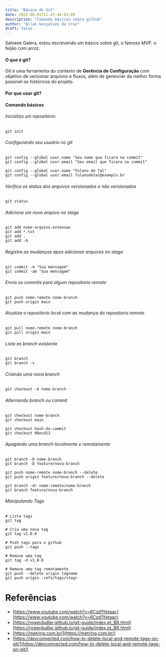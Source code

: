 ```yaml
---
title: "Básico de Git"
date: 2022-06-01T11:47:44-03:00
description: "Comando básicos sobre github"
author: "Allan Gonçalves da Cruz"
draft: false
---
```


Salveee Galera, estou escrevendo um básico sobre git, o famoso MVP, o feijão com arroz.

#### O que é git?

Git é uma ferramenta do contexto de **Gerência de Configuração** com objetivo de versionar arquivos e fluxos, além de gerenciar da melhor forma possível os históricos do projeto.

#### Por que usar git?

#### Comando básicos


###### Inicializa um repositório:

```
git init
```

###### Configurando seu usuário no git

```
git config --global user.name "Seu nome que ficara no commit"
git config --global user.email "Seu email que ficara no commit"

git config --global user.name "Fulano de Tal"
git config --global user.email fulanodetal@exemplo.br
```

###### Verifica os status dos arquivos versionados e não versionados

```
git status
```

###### Adiciona um novo arquivo no stage

```
git add nome-arquivo.extensao
git add *.txt
git add .
git add -A
```

###### Registra as mudanças apos adicionar arquivos no stage

```
git commit -m "Sua mensagem"
git commit -am "Sua mensagem"
```

###### Envia os commits para algum repositorio remoto

```
git push nome-remote nome-branch
git push origin main
```

###### Atualiza o repositorio local com as mudança do repositorio remoto

```
git pull nome-remote nome-branch
git pull origin main
```

###### Lista as branch existente

```
git branch
git branch -v
```

###### Criando uma nova branch

```
git checkout -b nome-branch
```

###### Alternando branch ou commit

```
git checkout nome-branch
git checkout main

git checkout hash-do-commit
git checkout 00ecd12
```

###### Apagando uma branch localmente e remotamente

```
git branch -D nome-branch
git branch -D feature/nova-branch

git push nome-remote nome-branch --delete
git push origin feature/nova-branch --delete

git branch -dr nome-remote/nome-branch
git branch feature/nova-branch
```

###### Manipulando Tags

```
# Lista tags
git tag

# Cria uma nova tag
git tag v1.0.0

# Push tags para o github
git push --tags

# Remove uma tag
git tag -d v1.0.0

# Remove uma tag remotamente
git push --delete origin tagname
git push origin :refs/tags/<tag>
```

# Referências

* [https://www.youtube.com/watch?v=6Czd1Yetaac](https://www.youtube.com/watch?v=6Czd1Yetaac)
* [https://rogerdudler.github.io/git-guide/index.pt_BR.html](https://rogerdudler.github.io/git-guide/index.pt_BR.html)
* [https://metring.com.br/](https://metring.com.br/)
* [https://devconnected.com/how-to-delete-local-and-remote-tags-on-git/](https://devconnected.com/how-to-delete-local-and-remote-tags-on-git/)